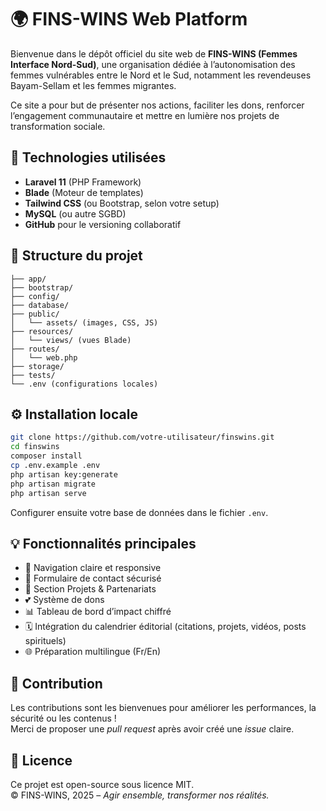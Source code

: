 # 🌍 FINS-WINS Web Platform

Bienvenue dans le dépôt officiel du site web de **FINS-WINS (Femmes Interface Nord-Sud)**, une organisation dédiée à l’autonomisation des femmes vulnérables entre le Nord et le Sud, notamment les revendeuses Bayam-Sellam et les femmes migrantes.

Ce site a pour but de présenter nos actions, faciliter les dons, renforcer l’engagement communautaire et mettre en lumière nos projets de transformation sociale.

## 🚀 Technologies utilisées

- **Laravel 11** (PHP Framework)
- **Blade** (Moteur de templates)
- **Tailwind CSS** (ou Bootstrap, selon votre setup)
- **MySQL** (ou autre SGBD)
- **GitHub** pour le versioning collaboratif

## 📁 Structure du projet

```
├── app/
├── bootstrap/
├── config/
├── database/
├── public/
│   └── assets/ (images, CSS, JS)
├── resources/
│   └── views/ (vues Blade)
├── routes/
│   └── web.php
├── storage/
├── tests/
└── .env (configurations locales)
```

## ⚙️ Installation locale

```bash
git clone https://github.com/votre-utilisateur/finswins.git
cd finswins
composer install
cp .env.example .env
php artisan key:generate
php artisan migrate
php artisan serve
```

Configurer ensuite votre base de données dans le fichier `.env`.

## 💡 Fonctionnalités principales

- 🐽 Navigation claire et responsive
- 💬 Formulaire de contact sécurisé
- 🧹 Section Projets & Partenariats
- 💕 Système de dons
- 📊 Tableau de bord d’impact chiffré
- 🗓️ Intégration du calendrier éditorial (citations, projets, vidéos, posts spirituels)
- 🌐 Préparation multilingue (Fr/En)

## 🤝 Contribution

Les contributions sont les bienvenues pour améliorer les performances, la sécurité ou les contenus !  
Merci de proposer une *pull request* après avoir créé une *issue* claire.

## 📄 Licence

Ce projet est open-source sous licence MIT.  
© FINS-WINS, 2025 – *Agir ensemble, transformer nos réalités.*
